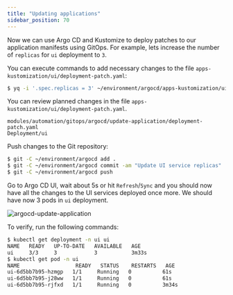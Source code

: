 ```yaml
---
title: "Updating applications"
sidebar_position: 70
---
```


Now we can use Argo CD and Kustomize to deploy patches to our application manifests using GitOps. For example, lets increase the number of `replicas` for `ui` deployment to `3`.

You can execute commands to add necessary changes to the file `apps-kustomization/ui/deployment-patch.yaml`:

```bash
$ yq -i '.spec.replicas = 3' ~/environment/argocd/apps-kustomization/ui/deployment-patch.yaml
```

You can review planned changes in the file `apps-kustomization/ui/deployment-patch.yaml`.

```kustomization
modules/automation/gitops/argocd/update-application/deployment-patch.yaml
Deployment/ui
```

Push changes to the Git repository:

```bash
$ git -C ~/environment/argocd add .
$ git -C ~/environment/argocd commit -am "Update UI service replicas"
$ git -C ~/environment/argocd push
```

Go to Argo CD UI, wait about 5s or hit `Refresh`/`Sync` and you should now have all the changes to the UI services deployed once more.
We should have now 3 pods in `ui` deployment.

![argocd-update-application](../assets/argocd-update-application.png)

To verify, run the following commands:

```bash hook=update
$ kubectl get deployment -n ui ui
NAME   READY   UP-TO-DATE   AVAILABLE   AGE
ui     3/3     3            3           3m33s
$ kubectl get pod -n ui
NAME                  READY   STATUS    RESTARTS   AGE
ui-6d5bb7b95-hzmgp   1/1     Running   0          61s
ui-6d5bb7b95-j28ww   1/1     Running   0          61s
ui-6d5bb7b95-rjfxd   1/1     Running   0          3m34s
```
